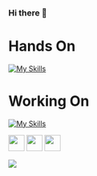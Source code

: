 ### Hi there 👋

<!--
**ytaousi/ytaousi** is a ✨ _special_ ✨ repository because its `README.md` (this file) appears on your GitHub profile.

Here are some ideas to get you started:

- 🔭 I’m currently working on ...
- 🌱 I’m currently learning ...
- 👯 I’m looking to collaborate on ...
- 🤔 I’m looking for help with ...
- 💬 Ask me about ...
- 📫 How to reach me: ...
- 😄 Pronouns: ...
- ⚡ Fun fact: ...
-->



# Hands On
[![My Skills](https://skills.thijs.gg/icons?i=linux,git,c,cpp,js,mysql,grafana,docker,kubernetes)](https://skills.thijs.gg)

# Working On
[![My Skills](https://skills.thijs.gg/icons?i=js,ts,nodejs,express,nestjs,mongodb,postgres,py)](https://skills.thijs.gg)




<p>
<a href="https://www.github.com/ytaousi" target="_blank" rel="noreferrer"><img src="https://raw.githubusercontent.com/danielcranney/readme-generator/main/public/icons/socials/github-dark.svg" width="32" height="32" /></a>
<a href="https://discord.com/users/ytaousi#6536" target="_blank" rel="noreferrer"><img src="https://raw.githubusercontent.com/danielcranney/readme-generator/main/public/icons/socials/discord.svg" width="32" height="32" /></a>
<a href="https://www.linkedin.com/in/taousi-yassir" target="_blank" rel="noreferrer"><img src="https://raw.githubusercontent.com/danielcranney/readme-generator/main/public/icons/socials/linkedin.svg" width="32" height="32" /></a>
</p>

![](https://komarev.com/ghpvc/?username=ytaousi&color=green)
